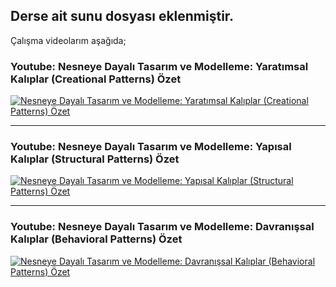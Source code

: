 
## Derse ait sunu dosyası eklenmiştir. 

Çalışma videolarım aşağıda; 


### Youtube: Nesneye Dayalı Tasarım ve Modelleme: Yaratımsal Kalıplar (Creational Patterns) Özet


[![Nesneye Dayalı Tasarım ve Modelleme: Yaratımsal Kalıplar (Creational Patterns) Özet](https://img.youtube.com/vi/0-OIUNvaFLU/maxresdefault.jpg)](https://www.youtube.com/watch?v=0-OIUNvaFLU)


----

### Youtube: Nesneye Dayalı Tasarım ve Modelleme: Yapısal Kalıplar (Structural Patterns) Özet


[![Nesneye Dayalı Tasarım ve Modelleme: Yapısal Kalıplar (Structural Patterns) Özet](https://img.youtube.com/vi/LKRUTQY3oOk/maxresdefault.jpg)](https://www.youtube.com/watch?v=LKRUTQY3oOk)


----


### Youtube: Nesneye Dayalı Tasarım ve Modelleme: Davranışsal Kalıplar (Behavioral Patterns) Özet

[![Nesneye Dayalı Tasarım ve Modelleme: Davranışsal Kalıplar (Behavioral Patterns) Özet](https://img.youtube.com/vi/ER35Dt-OCDQ/maxresdefault.jpg)](https://www.youtube.com/watch?v=ER35Dt-OCDQ)





